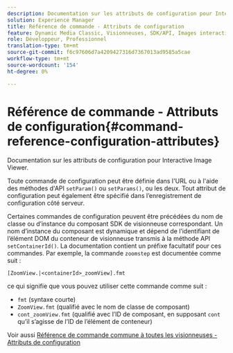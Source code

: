 ```yaml
---
description: Documentation sur les attributs de configuration pour Interactive Image Viewer.
solution: Experience Manager
title: Référence de commande - Attributs de configuration
feature: Dynamic Media Classic, Visionneuses, SDK/API, Images interactives
role: Développeur, Professionnel
translation-type: tm+mt
source-git-commit: f6c97606d7a4209427316d7367013ad9585a5cae
workflow-type: tm+mt
source-wordcount: '154'
ht-degree: 0%

---
```



# Référence de commande - Attributs de configuration{#command-reference-configuration-attributes}

Documentation sur les attributs de configuration pour Interactive Image Viewer.

Toute commande de configuration peut être définie dans l&#39;URL ou à l&#39;aide des méthodes d&#39;API `setParam()` ou `setParams()`, ou les deux. Tout attribut de configuration peut également être spécifié dans l’enregistrement de configuration côté serveur.

Certaines commandes de configuration peuvent être précédées du nom de classe ou d’instance du composant SDK de visionneuse correspondant. Un nom d’instance du composant est dynamique et dépend de l’identifiant de l’élément DOM du conteneur de visionneuse transmis à la méthode API `setContainerId()`. La documentation contient un préfixe facultatif pour ces commandes. Par exemple, la commande `zoomstep` est documentée comme suit :

`[ZoomView.|<containerId>_zoomView].fmt`

ce qui signifie que vous pouvez utiliser cette commande comme suit :

* `fmt` (syntaxe courte)
* `ZoomView.fmt` (qualifié avec le nom de classe de composant)
* `cont_zoomView.fmt` (qualifié avec l’ID de composant, en supposant  `cont` qu’il s’agisse de l’ID de l’élément de conteneur)

Voir aussi [Référence de commande commune à toutes les visionneuses - Attributs de configuration](../../../r-html5-viewer-20-cmdref-configattrib/r-html5-viewer-20-cmdref-configattrib.md#concept-850e0f2c49b949deb7cfbfd330d329bd)

